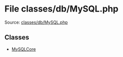 File classes/db/MySQL.php
=========

Source: [classes/db/MySQL.php](https://github.com/PrestaShop/PrestaShop/blob/1.6.0.6/classes/db/MySQL.php)


Classes
-------

* [MySQLCore](class.MySQLCore.md)

